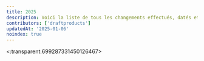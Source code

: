 ```yaml
---
title: 2025
description: Voici la liste de tous les changements effectués, datés et décris en 2025.
contributors: ['draftproducts']
updatedAt: '2025-01-06'
noindex: true
---
```


<:transparent:699287331450126467>
